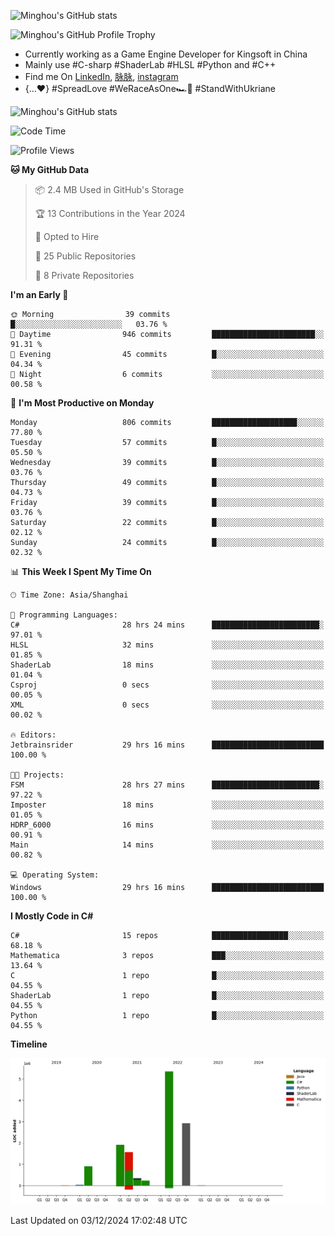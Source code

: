 ![Minghou's GitHub stats](https://github-readme-stats.vercel.app/api?username=Minghou-Lei&include_all_commits=true&show_icons=true&theme=radical)

![Minghou's GitHub Profile Trophy](https://github-profile-trophy.vercel.app/?username=Minghou-Lei&theme=onedark)

- Currently working as a Game Engine Developer for Kingsoft in China
- Mainly use #C-sharp #ShaderLab #HLSL #Python and #C++
- Find me On [LinkedIn](https://www.linkedin.com/in/%E6%98%8E%E7%9A%93-%E6%9D%8E-597356105/), [脉脉](https://maimai.cn/contact/share/card?u=kgmsdwiqpe9a&_share_channel=copy_link), [instagram](https://www.instagram.com/mistletoer76/)
- {...♥️} #SpreadLove #WeRaceAsOne🏎🌈 #StandWithUkriane

![Minghou's GitHub stats](https://github-readme-stats.vercel.app/api/top-langs/?username=Minghou-lei&layout=compact&theme=radical)

<!--START_SECTION:waka-->
![Code Time](http://img.shields.io/badge/Code%20Time-39%20hrs%2028%20mins-blue)

![Profile Views](http://img.shields.io/badge/Profile%20Views-4-blue)

**🐱 My GitHub Data** 

> 📦 2.4 MB Used in GitHub's Storage 
 > 
> 🏆 13 Contributions in the Year 2024
 > 
> 💼 Opted to Hire
 > 
> 📜 25 Public Repositories 
 > 
> 🔑 8 Private Repositories 
 > 
**I'm an Early 🐤** 

```text
🌞 Morning                39 commits          █░░░░░░░░░░░░░░░░░░░░░░░░   03.76 % 
🌆 Daytime                946 commits         ███████████████████████░░   91.31 % 
🌃 Evening                45 commits          █░░░░░░░░░░░░░░░░░░░░░░░░   04.34 % 
🌙 Night                  6 commits           ░░░░░░░░░░░░░░░░░░░░░░░░░   00.58 % 
```
📅 **I'm Most Productive on Monday** 

```text
Monday                   806 commits         ███████████████████░░░░░░   77.80 % 
Tuesday                  57 commits          █░░░░░░░░░░░░░░░░░░░░░░░░   05.50 % 
Wednesday                39 commits          █░░░░░░░░░░░░░░░░░░░░░░░░   03.76 % 
Thursday                 49 commits          █░░░░░░░░░░░░░░░░░░░░░░░░   04.73 % 
Friday                   39 commits          █░░░░░░░░░░░░░░░░░░░░░░░░   03.76 % 
Saturday                 22 commits          █░░░░░░░░░░░░░░░░░░░░░░░░   02.12 % 
Sunday                   24 commits          █░░░░░░░░░░░░░░░░░░░░░░░░   02.32 % 
```


📊 **This Week I Spent My Time On** 

```text
🕑︎ Time Zone: Asia/Shanghai

💬 Programming Languages: 
C#                       28 hrs 24 mins      ████████████████████████░   97.01 % 
HLSL                     32 mins             ░░░░░░░░░░░░░░░░░░░░░░░░░   01.85 % 
ShaderLab                18 mins             ░░░░░░░░░░░░░░░░░░░░░░░░░   01.04 % 
Csproj                   0 secs              ░░░░░░░░░░░░░░░░░░░░░░░░░   00.05 % 
XML                      0 secs              ░░░░░░░░░░░░░░░░░░░░░░░░░   00.02 % 

🔥 Editors: 
Jetbrainsrider           29 hrs 16 mins      █████████████████████████   100.00 % 

🐱‍💻 Projects: 
FSM                      28 hrs 27 mins      ████████████████████████░   97.22 % 
Imposter                 18 mins             ░░░░░░░░░░░░░░░░░░░░░░░░░   01.05 % 
HDRP_6000                16 mins             ░░░░░░░░░░░░░░░░░░░░░░░░░   00.91 % 
Main                     14 mins             ░░░░░░░░░░░░░░░░░░░░░░░░░   00.82 % 

💻 Operating System: 
Windows                  29 hrs 16 mins      █████████████████████████   100.00 % 
```

**I Mostly Code in C#** 

```text
C#                       15 repos            █████████████████░░░░░░░░   68.18 % 
Mathematica              3 repos             ███░░░░░░░░░░░░░░░░░░░░░░   13.64 % 
C                        1 repo              █░░░░░░░░░░░░░░░░░░░░░░░░   04.55 % 
ShaderLab                1 repo              █░░░░░░░░░░░░░░░░░░░░░░░░   04.55 % 
Python                   1 repo              █░░░░░░░░░░░░░░░░░░░░░░░░   04.55 % 
```



**Timeline**

![Lines of Code chart](https://raw.githubusercontent.com/Minghou-Lei/Minghou-Lei/main/assets/bar_graph.png)


 Last Updated on 03/12/2024 17:02:48 UTC
<!--END_SECTION:waka-->
